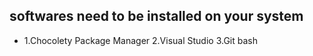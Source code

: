 
##  softwares need to be installed on your system

*   1.Chocolety Package Manager
    2.Visual Studio
    3.Git bash